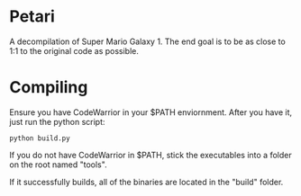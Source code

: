 # Petari
A decompilation of Super Mario Galaxy 1. The end goal is to be as close to 1:1 to the original code as possible.

# Compiling
Ensure you have CodeWarrior in your $PATH enviornment. After you have it, just run the python script:

```
python build.py
```

If you do not have CodeWarrior in $PATH, stick the executables into a folder on the root named "tools".

If it successfully builds, all of the binaries are located in the "build" folder.